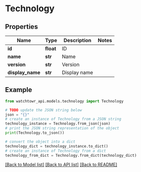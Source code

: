 # Technology


## Properties

Name | Type | Description | Notes
------------ | ------------- | ------------- | -------------
**id** | **float** | ID | 
**name** | **str** | Name | 
**version** | **str** | Version | 
**display_name** | **str** | Display name | 

## Example

```python
from watchtowr_api.models.technology import Technology

# TODO update the JSON string below
json = "{}"
# create an instance of Technology from a JSON string
technology_instance = Technology.from_json(json)
# print the JSON string representation of the object
print(Technology.to_json())

# convert the object into a dict
technology_dict = technology_instance.to_dict()
# create an instance of Technology from a dict
technology_from_dict = Technology.from_dict(technology_dict)
```
[[Back to Model list]](../README.md#documentation-for-models) [[Back to API list]](../README.md#documentation-for-api-endpoints) [[Back to README]](../README.md)



